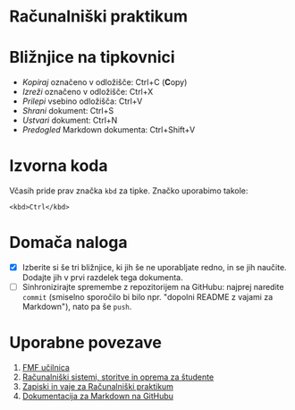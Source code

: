 <!-- glavni naslov -->
# Računalniški praktikum
<!-- To je komentar, ki bo na prikazanem Markdown-u skrit. 
     V tem besedilu so v komentarjih napisana navodila za reševanje. -->

<!-- 2. nivojski razdelek -->
# Bližnjice na tipkovnici

- *Kopiraj* označeno v odložišče: Ctrl+C (**C**opy)
- *Izreži* označeno v odložišče: Ctrl+X
- *Prilepi* vsebino odložišča: Ctrl+V
- *Shrani* dokument: Ctrl+S
- *Ustvari* dokument: Ctrl+N
- *Predogled* Markdown dokumenta: Ctrl+Shift+V

<!-- 2. nivojski razdelek -->
# Izvorna koda

Včasih pride prav značka `kbd` za tipke. Značko uporabimo takole:

<!-- začetek bloka z izvorno kodo -->
`
<kbd>Ctrl</kbd>
`
<!-- konec bloka z izvorno kodo -->

<!-- 2. nivojski razdelek -->
# Domača naloga

<!-- Spodnji seznam bo pripravil seznam nalog. Na GitHubu bodo lepo vidna potrditvena polja, 
     VSCode pa bo prikazal samo oglate oklepaje. Ko nalogo opravite, si to lahko zabeležite tako,
     da spremenite [ ] v [x]. -->
- [x] Izberite si še tri bližnjice, ki jih še ne uporabljate redno, in se jih naučite. 
      Dodajte jih v prvi razdelek tega dokumenta.
- [ ] Sinhronizirajte spremembe z repozitorijem na GitHubu: najprej naredite `commit` (smiselno sporočilo bi bilo npr. "dopolni README z vajami za Markdown"), nato pa še `push`.

<!-- 2. nivojski razdelek -->
# Uporabne povezave

1. [FMF učilnica](https://ucilnica.fmf.uni-lj.si/) 
1. [Računalniški sistemi, storitve in oprema za študente](https://ucilnica.fmf.uni-lj.si/mod/page/view.php?id=51619) 
1. [Zapiski in vaje za Računalniški praktikum](https://racunalniski-praktikum.github.io/)
1. [Dokumentacija za Markdown na GitHubu](https://docs.github.com/en/get-started/writing-on-github/getting-started-with-writing-and-formatting-on-github/basic-writing-and-formatting-syntax)